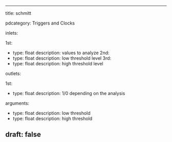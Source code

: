 --- 


title: schmitt

pdcategory: Triggers and Clocks

inlets:

  1st:
  - type: float
    description: values to analyze
  2nd:
  - type: float
    description: low threshold level
  3rd:
  - type: float
    description: high threshold level

outlets:

  1st:
  - type: float
    description: 1/0 depending on the analysis

arguments:
  - type: float
    description: low threshold
  - type: float
    description: high threshold





draft: false
---
